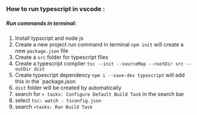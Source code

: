 ### How to run typescript in vscode :
##### Run commands in terminal: 
1. Install typscript and node js
2. Create a new project run command in terminal `npm init` will create a new `package.json` file
2. Create a `src` folder for typescript files  
3. Create a typescript complier `tsc --init --sourceMap --rootDir src --outDir dist`
4. Create typescript dependency `npm i --save-dev typescript` will add this in the `package.json 
5. `dist` folder will be created by automatically 
6. search for `> tasks: Configure Default Build Task` in the search bar
7. select `tsc: watch - tsconfig.json`
8. search `>tasks: Run Build Task`

